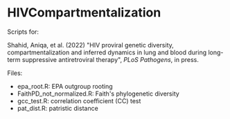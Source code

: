 # HIVCompartmentalization

Scripts for:

Shahid, Aniqa, et al. (2022) "HIV proviral genetic diversity, compartmentalization and inferred dynamics in lung and blood during long-term suppressive antiretroviral therapy", *PLoS Pathogens*, in press.

Files:
* epa_root.R: EPA outgroup rooting
* FaithPD_not_normalized.R: Faith's phylogenetic diversity
* gcc_test.R: correlation coefficient (CC) test
* pat_dist.R: patristic distance
